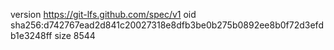 version https://git-lfs.github.com/spec/v1
oid sha256:d742767ead2d841c20027318e8dfb3be0b275b0892ee8b0f72d3efdb1e3248ff
size 8544
